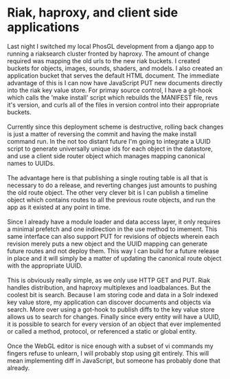 Riak, haproxy, and client side applications
===========================================

Last night I switched my local PhosGL development from a django app to running a riaksearch cluster fronted by haproxy. The amount of change required was mapping the old urls to the new riak buckets. I created buckets for objects, images, sounds, shaders, and models. I also created an application bucket that serves the default HTML document. The immediate advantage of this is I can now have JavaScript PUT new documents directly into the riak key value store. For primay source control, I have a git-hook which calls the &#39;make install&#39; script which rebuilds the MANIFEST file, revs it&#39;s version, and curls all of the files in version control into their appropriate buckets. <br /><br />Currently since this deployment scheme is destructive, rolling back changes is just a matter of reversing the commit and having the make install command run. In the not too distant future I&#39;m going to integrate a UUID script to generate universally unique ids for each object in the datastore, and use a client side router object which manages mapping canonical names to UUIDs. <br /><br />The advantage here is that publishing a single routing table is all that is necessary to do a release, and reverting changes just amounts to pushing the old route object. The other very clever bit is I can publish a timeline object which contains routes to all the previous route objects, and run the app as it existed at any point in time. <br /><br />Since I already have a module loader and data access layer, it only requires a minimal prefetch and one indirection in the use method to imement. This same interface can also support PUT for revisions of objects wherein each revision merely puts a new object and the UUID mapping can generate future routes and not deploy them. This way I can build for a future release in place and it will simply be a matter of updating the canonical route object with the appropriate UUID. <br /><br />This is obviously really simple, as we only use HTTP GET and PUT. Riak handles distribution, and haproxy multiplexes and loadbalances. But the coolest bit is search. Because I am storing code and data in a Solr indexed key value store, my application can discover documents and objects via search. More over using a got-hook to publish diffs to the key value store allows us to search for changes.  Finally since every entity will have a UUID, it is possible to search for every version of an object that ever implemented or called a method, protocol, or referenced a static or global entity. <br /><br />Once the WebGL editor is nice enough with a subset of vi commands my fingers refuse to unlearn, I will probably stop using git entirely. This will mean implementing diff in JavaScript, but someone has probably done that already.